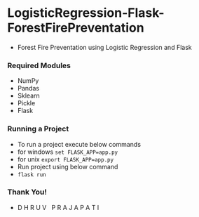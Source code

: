 # LogisticRegression-Flask-ForestFirePreventation
- Forest Fire Preventation using Logistic Regression and Flask

### Required Modules
- NumPy
- Pandas
- Sklearn
- Pickle
- Flask

### Running a Project
- To run a project execute below commands
- for windows `set FLASK_APP=app.py`
- for unix `export FLASK_APP=app.py`
- Run project using below command
- `flask run`

### Thank You!
- D H R U V &nbsp; P R A J A P A T I